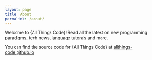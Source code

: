 ```yaml
---
layout: page
title: About
permalink: /about/
---
```

Welcome to {All Things Code}! Read all the latest on new programming paradigms, tech news, language tutorals and more.

You can find the source code for {All Things Code} at [allthings-code.github.io][allthings-code.github.io]

[allthings-code.github.io]: https://github.com/allthings-code/allthings-code.github.io
